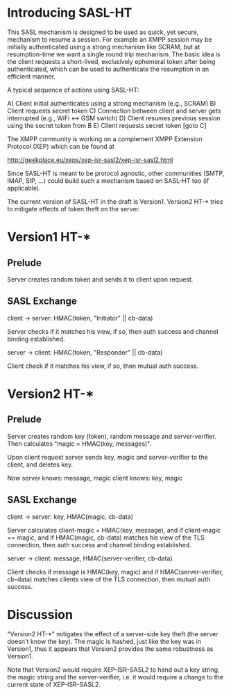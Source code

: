 Introducing SASL-HT
===================

This SASL mechanism is designed to be used as quick, yet secure,
mechanism to resume a session. For example an XMPP session may be
initially authenticated using a strong mechanism like SCRAM, but at
resumption-time we want a single round trip mechanism. The basic idea
is the client requests a short-lived, exclusively ephemeral token
after being authenticated, which can be used to authenticate the
resumption in an efficient manner.

A typical sequence of actions using SASL-HT:

A) Client initial authenticates using a strong mechanism (e.g., SCRAM)
B) Client requests secret token
   <normal client-server interaction here>
C) Connection between client and server gets interrupted (e.g., WiFi ↔
   GSM switch)
D) Client resumes previous session using the secret token from B
E) Client requests secret token
   <normal client-server interaction here>
   [goto C]
   
The XMPP community is working on a complement XMPP Extension Protocol
(XEP) which can be found at

http://geekplace.eu/xeps/xep-isr-sasl2/xep-isr-sasl2.html

Since SASL-HT is meant to be protocol agnostic, other communities
(SMTP, IMAP, SIP, …) could build such a mechanism based on SASL-HT too
(if applicable).

The current version of SASL-HT in the draft is Version1. Version2 HT-*
tries to mitigate effects of token theft on the server.

Version1 HT-*
============

Prelude
-------

Server creates random token and sends it to client upon request.

SASL Exchange
-------------

client → server: HMAC(token, "Initiator" || cb-data)

Server checks if it matches his view, if so, then auth success and
channel binding established.

server → client: HMAC(token, "Responder" || cb-data)

Client check if it matches his view, if so, then mutual auth success.

Version2 HT-*
========

Prelude
-------

Server creates random key (token), random message and
server-verifier. Then calculates "magic = HMAC(key, messages)".

Upon client request server sends key, magic and server-verifier to the
client, and deletes key.

Now
server knows: message, magic
client knows: key,     magic

SASL Exchange
-------------

client → server: key, HMAC(magic, cb-data)

Server calculates client-magic = HMAC(key, message), and if
client-magic == magic, and if HMAC(magic, cb-data)
matches his view of the TLS connection, then auth success and channel
binding established.

server → client: message, HMAC(server-verifier, cb-data)

Client checks if message is HMAC(key, magic) and if
HMAC(server-verifier, cb-data) matches clients view of the TLS
connection, then mutual auth success.

Discussion
==========

"Version2 HT-*" mitigates the effect of a server-side key theft (the
server doesn't know the key). The magic is hashed, just like the key
was in Version1, thus it appears that Version2 provides the same
robustness as Version1.

Note that Version2 would require XEP-ISR-SASL2 to hand out a key
string, the magic string and the server-verifier, i.e. it would
require a change to the current state of XEP-ISR-SASL2.
